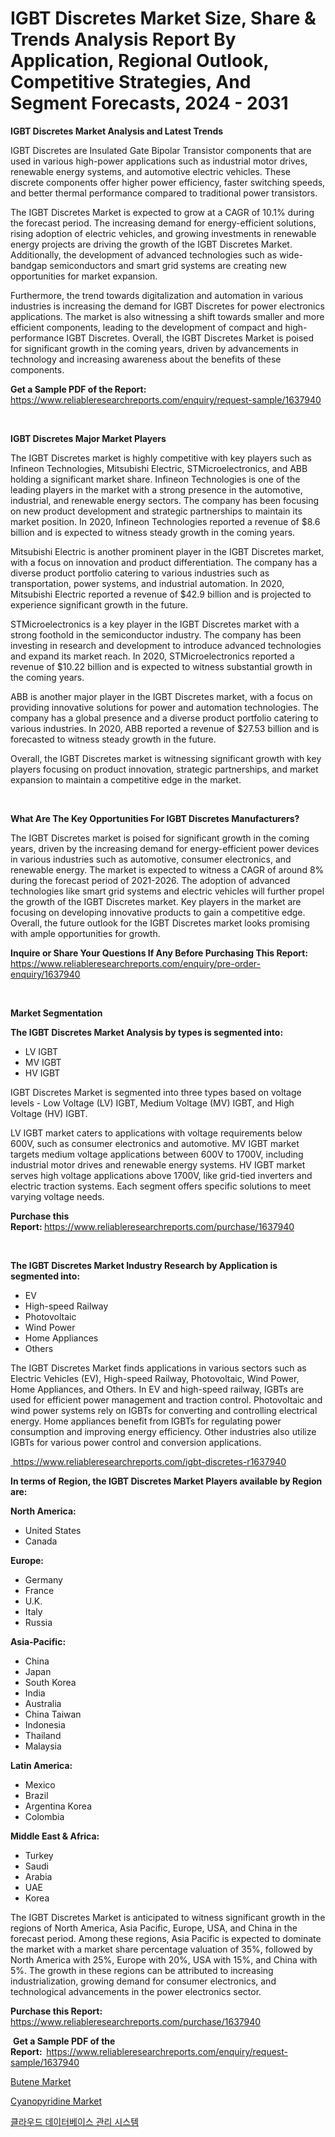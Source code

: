 <p><h1>IGBT Discretes Market Size, Share & Trends Analysis Report By Application, Regional Outlook, Competitive Strategies, And Segment Forecasts, 2024 - 2031</h1></p><p><strong>IGBT Discretes Market Analysis and Latest Trends</strong></p>
<p><p>IGBT Discretes are Insulated Gate Bipolar Transistor components that are used in various high-power applications such as industrial motor drives, renewable energy systems, and automotive electric vehicles. These discrete components offer higher power efficiency, faster switching speeds, and better thermal performance compared to traditional power transistors.</p><p>The IGBT Discretes Market is expected to grow at a CAGR of 10.1% during the forecast period. The increasing demand for energy-efficient solutions, rising adoption of electric vehicles, and growing investments in renewable energy projects are driving the growth of the IGBT Discretes Market. Additionally, the development of advanced technologies such as wide-bandgap semiconductors and smart grid systems are creating new opportunities for market expansion.</p><p>Furthermore, the trend towards digitalization and automation in various industries is increasing the demand for IGBT Discretes for power electronics applications. The market is also witnessing a shift towards smaller and more efficient components, leading to the development of compact and high-performance IGBT Discretes. Overall, the IGBT Discretes Market is poised for significant growth in the coming years, driven by advancements in technology and increasing awareness about the benefits of these components.</p></p>
<p><strong>Get a Sample PDF of the Report:&nbsp;</strong> <a href="https://www.reliableresearchreports.com/enquiry/request-sample/1637940">https://www.reliableresearchreports.com/enquiry/request-sample/1637940</a></p>
<p>&nbsp;</p>
<p><strong>IGBT Discretes Major Market Players</strong></p>
<p><p>The IGBT Discretes market is highly competitive with key players such as Infineon Technologies, Mitsubishi Electric, STMicroelectronics, and ABB holding a significant market share. Infineon Technologies is one of the leading players in the market with a strong presence in the automotive, industrial, and renewable energy sectors. The company has been focusing on new product development and strategic partnerships to maintain its market position. In 2020, Infineon Technologies reported a revenue of $8.6 billion and is expected to witness steady growth in the coming years.</p><p>Mitsubishi Electric is another prominent player in the IGBT Discretes market, with a focus on innovation and product differentiation. The company has a diverse product portfolio catering to various industries such as transportation, power systems, and industrial automation. In 2020, Mitsubishi Electric reported a revenue of $42.9 billion and is projected to experience significant growth in the future.</p><p>STMicroelectronics is a key player in the IGBT Discretes market with a strong foothold in the semiconductor industry. The company has been investing in research and development to introduce advanced technologies and expand its market reach. In 2020, STMicroelectronics reported a revenue of $10.22 billion and is expected to witness substantial growth in the coming years.</p><p>ABB is another major player in the IGBT Discretes market, with a focus on providing innovative solutions for power and automation technologies. The company has a global presence and a diverse product portfolio catering to various industries. In 2020, ABB reported a revenue of $27.53 billion and is forecasted to witness steady growth in the future. </p><p>Overall, the IGBT Discretes market is witnessing significant growth with key players focusing on product innovation, strategic partnerships, and market expansion to maintain a competitive edge in the market.</p></p>
<p>&nbsp;</p>
<p><strong>What Are The Key Opportunities For IGBT Discretes Manufacturers?</strong></p>
<p><p>The IGBT Discretes market is poised for significant growth in the coming years, driven by the increasing demand for energy-efficient power devices in various industries such as automotive, consumer electronics, and renewable energy. The market is expected to witness a CAGR of around 8% during the forecast period of 2021-2026. The adoption of advanced technologies like smart grid systems and electric vehicles will further propel the growth of the IGBT Discretes market. Key players in the market are focusing on developing innovative products to gain a competitive edge. Overall, the future outlook for the IGBT Discretes market looks promising with ample opportunities for growth.</p></p>
<p><strong>Inquire or Share Your Questions If Any Before Purchasing This Report:</strong> <a href="https://www.reliableresearchreports.com/enquiry/pre-order-enquiry/1637940">https://www.reliableresearchreports.com/enquiry/pre-order-enquiry/1637940</a></p>
<p>&nbsp;</p>
<p><strong>Market Segmentation</strong></p>
<p><strong>The IGBT Discretes Market Analysis by types is segmented into:</strong></p>
<p><ul><li>LV IGBT</li><li>MV IGBT</li><li>HV IGBT</li></ul></p>
<p><p>IGBT Discretes Market is segmented into three types based on voltage levels - Low Voltage (LV) IGBT, Medium Voltage (MV) IGBT, and High Voltage (HV) IGBT. </p><p>LV IGBT market caters to applications with voltage requirements below 600V, such as consumer electronics and automotive. MV IGBT market targets medium voltage applications between 600V to 1700V, including industrial motor drives and renewable energy systems. HV IGBT market serves high voltage applications above 1700V, like grid-tied inverters and electric traction systems. Each segment offers specific solutions to meet varying voltage needs.</p></p>
<p><strong>Purchase this Report:&nbsp;</strong><a href="https://www.reliableresearchreports.com/purchase/1637940">https://www.reliableresearchreports.com/purchase/1637940</a></p>
<p>&nbsp;</p>
<p><strong>The IGBT Discretes Market Industry Research by Application is segmented into:</strong></p>
<p><ul><li>EV</li><li>High-speed Railway</li><li>Photovoltaic</li><li>Wind Power</li><li>Home Appliances</li><li>Others</li></ul></p>
<p><p>The IGBT Discretes Market finds applications in various sectors such as Electric Vehicles (EV), High-speed Railway, Photovoltaic, Wind Power, Home Appliances, and Others. In EV and high-speed railway, IGBTs are used for efficient power management and traction control. Photovoltaic and wind power systems rely on IGBTs for converting and controlling electrical energy. Home appliances benefit from IGBTs for regulating power consumption and improving energy efficiency. Other industries also utilize IGBTs for various power control and conversion applications.</p></p>
<p><a href="https://www.reliableresearchreports.com/igbt-discretes-r1637940">&nbsp;https://www.reliableresearchreports.com/igbt-discretes-r1637940</a></p>
<p><strong>In terms of Region, the IGBT Discretes Market Players available by Region are:</strong></p>
<p>
    <p> <strong> North America: </strong>
        <ul>
            <li>United States</li>
            <li>Canada</li>
        </ul>
        </p> 
    <p> <strong> Europe: </strong>
        <ul>
            <li>Germany</li>
            <li>France</li>
            <li>U.K.</li>
            <li>Italy</li>
            <li>Russia</li>
        </ul>
        </p> 
    <p> <strong> Asia-Pacific: </strong>
        <ul>
            <li>China</li>
            <li>Japan</li>
            <li>South Korea</li>
            <li>India</li>
            <li>Australia</li>
            <li>China Taiwan</li>
            <li>Indonesia</li>
            <li>Thailand</li>
            <li>Malaysia</li>
        </ul>
        </p> 
    <p> <strong> Latin America: </strong>
        <ul>
            <li>Mexico</li>
            <li>Brazil</li>
            <li>Argentina Korea</li>
            <li>Colombia</li>
        </ul>
        </p> 
    <p> <strong> Middle East & Africa: </strong>
        <ul>
            <li>Turkey</li>
            <li>Saudi</li>
            <li>Arabia</li>
            <li>UAE</li>
            <li>Korea</li>
        </ul>
    </p>
    </p>
<p><p>The IGBT Discretes Market is anticipated to witness significant growth in the regions of North America, Asia Pacific, Europe, USA, and China in the forecast period. Among these regions, Asia Pacific is expected to dominate the market with a market share percentage valuation of 35%, followed by North America with 25%, Europe with 20%, USA with 15%, and China with 5%. The growth in these regions can be attributed to increasing industrialization, growing demand for consumer electronics, and technological advancements in the power electronics sector.</p></p>
<p><strong>Purchase this Report: </strong><a href="https://www.reliableresearchreports.com/purchase/1637940">https://www.reliableresearchreports.com/purchase/1637940</a></p>
<p>&nbsp;<strong>Get a Sample PDF of the Report:&nbsp;&nbsp;</strong><a href="https://www.reliableresearchreports.com/enquiry/request-sample/1637940">https://www.reliableresearchreports.com/enquiry/request-sample/1637940</a></p>
<p><strong></strong></p>
<p><p><a href="https://www.linkedin.com/pulse/butene-market-size-examines-its-scope-primary-focus-growth-yh0ye">Butene Market</a></p><p><a href="https://www.linkedin.com/pulse/cyanopyridine-market-research-report-reveals-latest-trends-iiace">Cyanopyridine Market</a></p><p><a href="https://medium.com/@fredajerde/%ED%81%B4%EB%9D%BC%EC%9A%B0%EB%93%9C-%EB%8D%B0%EC%9D%B4%ED%84%B0%EB%B2%A0%EC%9D%B4%EC%8A%A4-%EA%B4%80%EB%A6%AC-%EC%8B%9C%EC%8A%A4%ED%85%9C-%EC%8B%9C%EC%9E%A5-%EB%B6%84%EC%84%9D-%EA%B8%80%EB%A1%9C%EB%B2%8C-%EC%82%B0%EC%97%85-%EC%A0%84%EB%A7%9D-%EB%B0%8F-%EC%98%88%EC%B8%A1-2024%EB%85%84%EB%B6%80%ED%84%B0-2031%EB%85%84-ec1d49e5a283">클라우드 데이터베이스 관리 시스템</a></p></p>